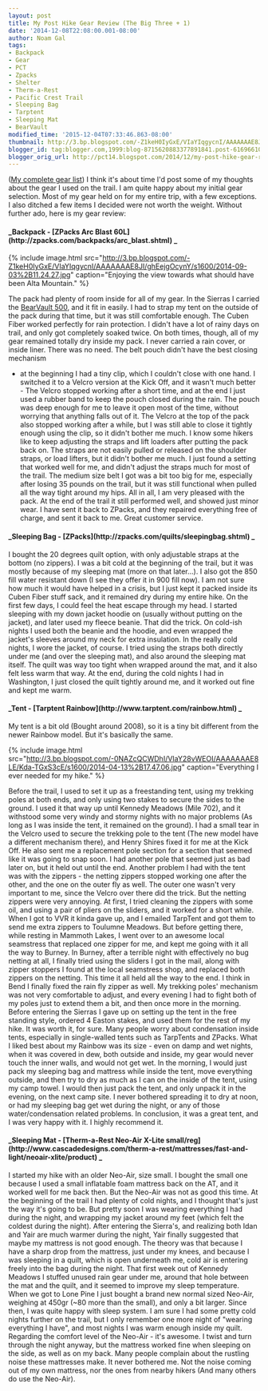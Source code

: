 ```yaml
---
layout: post
title: My Post Hike Gear Review (The Big Three + 1)
date: '2014-12-08T22:08:00.001-08:00'
author: Noam Gal
tags:
- Backpack
- Gear
- PCT
- Zpacks
- Shelter
- Therm-a-Rest
- Pacific Crest Trail
- Sleeping Bag
- Tarptent
- Sleeping Mat
- BearVault
modified_time: '2015-12-04T07:33:46.863-08:00'
thumbnail: http://3.bp.blogspot.com/-Z1keH0IyGxE/VIaYIqgycnI/AAAAAAAE8JI/ghEejgOcynY/s72-c/2014-09-03%2B11.24.27.jpg
blogger_id: tag:blogger.com,1999:blog-8715620883377891841.post-6169661002266872370
blogger_orig_url: http://pct14.blogspot.com/2014/12/my-post-hike-gear-review-big-three-1.html
---
```


([My complete gear list](http://pct14.blogspot.co.il/p/blog-page.html)) I think it's
 about time I'd post some of my thoughts about the gear I used on the trail. I am quite happy about my initial gear
 selection. Most of my gear held on for my entire trip, with a few exceptions. I also ditched a few items I decided
 were not worth the weight.
Without further ado, here is my gear review:
<h4>_Backpack - [ZPacks Arc Blast 60L](http://zpacks.com/backpacks/arc_blast.shtml) _</h4>

{% include image.html src="http://3.bp.blogspot.com/-Z1keH0IyGxE/VIaYIqgycnI/AAAAAAAE8JI/ghEejgOcynY/s1600/2014-09-03%2B11.24.27.jpg" caption="Enjoying the view towards what should have been Alta Mountain." %}

 The pack had plenty of room inside for all of my gear. In the Sierras I carried the [BearVault 500](http://www.bearvault.com/bearvault_details.php), and it fit in
 easily. I had to strap my tent on the outside of the pack during that time, but it was still comfortable
 enough.
The Cuben Fiber worked perfectly for rain protection. I didn't have a lot of rainy days on trail, and
 only got completely soaked twice. On both times, though, all of my gear remained totally dry inside my pack. I never
 carried a rain cover, or inside liner. There was no need.
The belt pouch didn't have the best closing mechanism
 - at the beginning I had a tiny clip, which I couldn't close with one hand. I switched it to a Velcro version at the
 Kick Off, and it wasn't much better - The Velcro stopped working after a short time, and at the end I just used a
 rubber band to keep the pouch closed during the rain. The pouch was deep enough for me to leave it open most of the
 time, without worrying that anything falls out of it.
The Velcro at the top of the pack also stopped working
 after a while, but I was still able to close it tightly enough using the clip, so it didn't bother me much.
I
 know some hikers like to keep adjusting the straps and lift loaders after putting the pack back on. The straps are
 not easily pulled or released on the shoulder straps, or load lifters, but it didn't bother me much. I just found a
 setting that worked well for me, and didn't adjust the straps much for most of the trail.
The medium size belt I
 got was a bit too big for me, especially after losing 35 pounds on the trail, but it was still functional when
 pulled all the way tight around my hips.
All in all, I am very pleased with the pack. At the end of the trail it
 still performed well, and showed just minor wear. I have sent it back to ZPacks, and they repaired everything free
 of charge, and sent it back to me. Great customer service.
<h4>_Sleeping Bag - [ZPacks](http://zpacks.com/quilts/sleepingbag.shtml) _</h4>I bought the 20
 degrees quilt option, with only adjustable straps at the bottom (no zippers). I was a bit cold at the beginning of
 the trail, but it was mostly because of my sleeping mat (more on that later...). I also got the 850 fill water
 resistant down (I see they offer it in 900 fill now). I am not sure how much it would have helped in a crisis, but I
 just kept it packed inside its Cuben Fiber stuff sack, and it remained dry during my entire hike.
On the first
 few days, I could feel the heat escape through my head. I started sleeping with my down jacket hoodie on (usually
 without putting on the jacket), and later used my fleece beanie. That did the trick. On cold-ish nights I used both
 the beanie and the hoodie, and even wrapped the jacket's sleeves around my neck for extra insulation. In the really
 cold nights, I wore the jacket, of course.
I tried using the straps both directly under me (and over the
 sleeping mat), and also around the sleeping mat itself. The quilt was way too tight when wrapped around the mat, and
 it also felt less warm that way. At the end, during the cold nights I had in Washington, I just closed the quilt
 tightly around me, and it worked out fine and kept me warm.
<h4>_Tent - [Tarptent Rainbow](http://www.tarptent.com/rainbow.html) _</h4>My tent is a bit
 old (Bought around 2008), so it is a tiny bit different from the newer Rainbow model. But it's basically the
 same.


{% include image.html src="http://3.bp.blogspot.com/-0NAZcQCWDhI/VIaY28vWEOI/AAAAAAAE8LE/Kda-TGxS3cE/s1600/2014-04-13%2B17.47.06.jpg" caption="Everything I ever needed for my hike." %}

 Before the trail, I used to set it up as a freestanding tent, using my trekking poles at both ends, and only using
 two stakes to secure the sides to the ground. I used it that way up until Kennedy Meadows (Mile 702), and it
 withstood some very windy and stormy nights with no major problems (As long as I was inside the tent, it remained on
 the ground).
I had a small tear in the Velcro used to secure the trekking pole to the tent (The new model have a
 different mechanism there), and Henry Shires fixed it for me at the Kick Off. He also sent me a replacement pole
 section for a section that seemed like it was going to snap soon. I had another pole that seemed just as bad later
 on, but it held out until the end.
Another problem I had with the tent was with the zippers - the netting
 zippers stopped working one after the other, and the one on the outer fly as well. The outer one wasn't very
 important to me, since the Velcro over there did the trick. But the netting zippers were very annoying. At first, I
 tried cleaning the zippers with some oil, and using a pair of pliers on the sliders, and it worked for a short
 while. When I got to VVR it kinda gave up, and I emailed TarpTent and got them to send me extra zippers to Toulumne
 Meadows. But before getting there, while resting in Mammoth Lakes, I went over to an awesome local seamstress that
 replaced one zipper for me, and kept me going with it all the way to Burney.
In Burney, after a terrible night
 with effectively no bug netting at all, I finally tried using the sliders I got in the mail, along with zipper
 stoppers I found at the local seamstress shop, and replaced both zippers on the netting. This time it all held all
 the way to the end. I think in Bend I finally fixed the rain fly zipper as well.
My trekking poles' mechanism
 was not very comfortable to adjust, and every evening I had to fight both of my poles just to extend them a bit, and
 then once more in the morning. Before entering the Sierras I gave up on setting up the tent in the free standing
 style, ordered 4 Easton stakes, and used them for the rest of my hike. It was worth it, for sure.
Many people
 worry about condensation inside tents, especially in single-walled tents such as TarpTents and ZPacks. What I liked
 best about my Rainbow was its size - even on damp and wet nights, when it was covered in dew, both outside and
 inside, my gear would never touch the inner walls, and would not get wet. In the morning, I would just pack my
 sleeping bag and mattress while inside the tent, move everything outside, and then try to dry as much as I can on
 the inside of the tent, using my camp towel. I would then just pack the tent, and only unpack it in the evening, on
 the next camp site. I never bothered spreading it to dry at noon, or had my sleeping bag get wet during the night,
 or any of those water/condensation related problems.
In conclusion, it was a great tent, and I was very happy
 with it. I highly recommend it.
<h4>_Sleeping Mat - [Therm-a-Rest Neo-Air X-Lite small/reg](http://www.cascadedesigns.com/therm-a-rest/mattresses/fast-and-light/neoair-xlite/product) _</h4>I started my hike with an older Neo-Air,
 size small. I bought the small one because I used a small inflatable foam mattress back on the AT, and it worked
 well for me back then. But the Neo-Air was not as good this time.
At the beginning of the trail I had plenty of
 cold nights, and I thought that's just the way it's going to be. But pretty soon I was wearing everything I had
 during the night, and wrapping my jacket around my feet (which felt the coldest during the night). After entering
 the Sierra's, and realizing both Idan and Yair are much warmer during the night, Yair finally suggested that maybe
 my mattress is not good enough. The theory was that because I have a sharp drop from the mattress, just under my
 knees, and because I was sleeping in a quilt, which is open underneath me, cold air is entering freely into the bag
 during the night.
That first week out of Kennedy Meadows I stuffed unused rain gear under me, around that hole
 between the mat and the quilt, and it seemed to improve my sleep temperature. When we got to Lone Pine I just bought
 a brand new normal sized Neo-Air, weighing at 450gr (~80 more than the small), and only a bit larger.
Since
 then, I was quite happy with sleep system. I am sure I had some pretty cold nights further on the trail, but I only
 remember one more night of "wearing everything I have", and most nights I was warm enough inside my quilt.
Regarding
 the comfort level of the Neo-Air - it's awesome. I twist and turn through the night anyway, but the mattress worked
 fine when sleeping on the side, as well as on my back.
Many people complain about the rustling noise these
 mattresses make. It never bothered me. Not the noise coming out of my own mattress, nor the ones from nearby hikers
 (And many others do use the Neo-Air).
